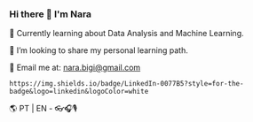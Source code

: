 ### Hi there 👋 I'm Nara


🌱 Currently learning about Data Analysis and Machine Learning.

🤩 I’m looking to share my personal learning path.

📧 Email me at: nara.bigi@gmail.com


	https://img.shields.io/badge/LinkedIn-0077B5?style=for-the-badge&logo=linkedin&logoColor=white 
 
🌎 PT | EN - 👓🎧🎙️    
